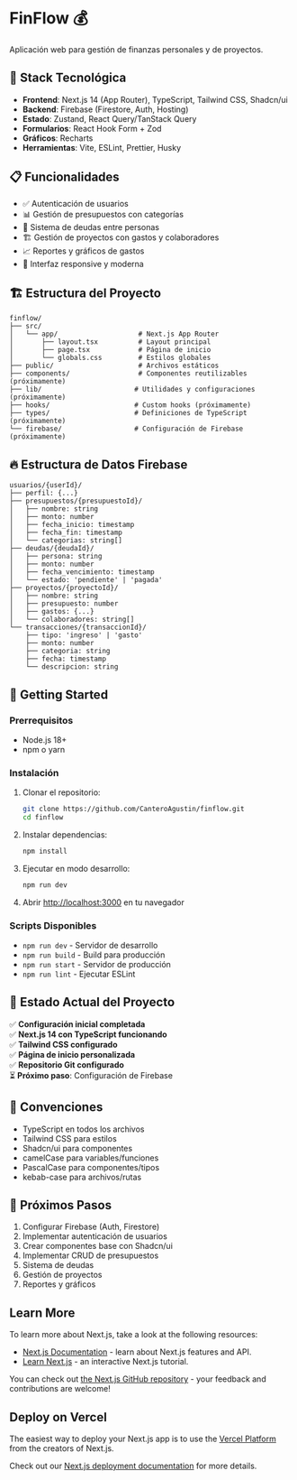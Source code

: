 # FinFlow 💰

Aplicación web para gestión de finanzas personales y de proyectos.

## 🚀 Stack Tecnológica

- **Frontend**: Next.js 14 (App Router), TypeScript, Tailwind CSS, Shadcn/ui
- **Backend**: Firebase (Firestore, Auth, Hosting)
- **Estado**: Zustand, React Query/TanStack Query
- **Formularios**: React Hook Form + Zod
- **Gráficos**: Recharts
- **Herramientas**: Vite, ESLint, Prettier, Husky

## 📋 Funcionalidades

- ✅ Autenticación de usuarios
- 📊 Gestión de presupuestos con categorías
- 💸 Sistema de deudas entre personas
- 🏗️ Gestión de proyectos con gastos y colaboradores
- 📈 Reportes y gráficos de gastos
- 📱 Interfaz responsive y moderna

## 🏗️ Estructura del Proyecto

```
finflow/
├── src/
│   └── app/                    # Next.js App Router
│       ├── layout.tsx          # Layout principal
│       ├── page.tsx            # Página de inicio
│       └── globals.css         # Estilos globales
├── public/                     # Archivos estáticos
├── components/                 # Componentes reutilizables (próximamente)
├── lib/                       # Utilidades y configuraciones (próximamente)
├── hooks/                     # Custom hooks (próximamente)
├── types/                     # Definiciones de TypeScript (próximamente)
└── firebase/                  # Configuración de Firebase (próximamente)
```

## 🔥 Estructura de Datos Firebase

```
usuarios/{userId}/
├── perfil: {...}
├── presupuestos/{presupuestoId}/
│   ├── nombre: string
│   ├── monto: number
│   ├── fecha_inicio: timestamp
│   ├── fecha_fin: timestamp
│   └── categorias: string[]
├── deudas/{deudaId}/
│   ├── persona: string
│   ├── monto: number
│   ├── fecha_vencimiento: timestamp
│   └── estado: 'pendiente' | 'pagada'
├── proyectos/{proyectoId}/
│   ├── nombre: string
│   ├── presupuesto: number
│   ├── gastos: {...}
│   └── colaboradores: string[]
└── transacciones/{transaccionId}/
    ├── tipo: 'ingreso' | 'gasto'
    ├── monto: number
    ├── categoria: string
    ├── fecha: timestamp
    └── descripcion: string
```

## 🚀 Getting Started

### Prerrequisitos
- Node.js 18+ 
- npm o yarn

### Instalación
1. Clonar el repositorio:
   ```bash
   git clone https://github.com/CanteroAgustin/finflow.git
   cd finflow
   ```

2. Instalar dependencias:
   ```bash
   npm install
   ```

3. Ejecutar en modo desarrollo:
   ```bash
   npm run dev
   ```

4. Abrir [http://localhost:3000](http://localhost:3000) en tu navegador

### Scripts Disponibles
- `npm run dev` - Servidor de desarrollo
- `npm run build` - Build para producción
- `npm run start` - Servidor de producción
- `npm run lint` - Ejecutar ESLint

## 🎯 Estado Actual del Proyecto

✅ **Configuración inicial completada**  
✅ **Next.js 14 con TypeScript funcionando**  
✅ **Tailwind CSS configurado**  
✅ **Página de inicio personalizada**  
✅ **Repositorio Git configurado**  
⏳ **Próximo paso**: Configuración de Firebase  

## 📝 Convenciones

- TypeScript en todos los archivos
- Tailwind CSS para estilos
- Shadcn/ui para componentes
- camelCase para variables/funciones
- PascalCase para componentes/tipos
- kebab-case para archivos/rutas

## 🔄 Próximos Pasos

1. Configurar Firebase (Auth, Firestore)
2. Implementar autenticación de usuarios
3. Crear componentes base con Shadcn/ui
4. Implementar CRUD de presupuestos
5. Sistema de deudas
6. Gestión de proyectos
7. Reportes y gráficos

## Learn More

To learn more about Next.js, take a look at the following resources:

- [Next.js Documentation](https://nextjs.org/docs) - learn about Next.js features and API.
- [Learn Next.js](https://nextjs.org/learn) - an interactive Next.js tutorial.

You can check out [the Next.js GitHub repository](https://github.com/vercel/next.js) - your feedback and contributions are welcome!

## Deploy on Vercel

The easiest way to deploy your Next.js app is to use the [Vercel Platform](https://vercel.com/new?utm_medium=default-template&filter=next.js&utm_source=create-next-app&utm_campaign=create-next-app-readme) from the creators of Next.js.

Check out our [Next.js deployment documentation](https://nextjs.org/docs/app/building-your-application/deploying) for more details.

